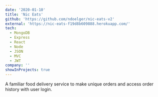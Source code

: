 ```yaml
---
date: '2020-01-10'
title: 'Nic Eats'
github: 'https://github.com/ndoelger/nic-eats-v2'
external: 'https://nic-eats-f19d8b609888.herokuapp.com/'
tech:
  - MongoDB
  - Express
  - React
  - Node
  - JSON
  - MVC
  - JWT
company: ''
showInProjects: true
---
```


A familiar food delivery service to make unique orders and access order history with user login. 
